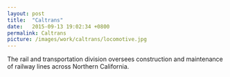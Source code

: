 ```yaml
---
layout: post
title:  "Caltrans"
date:   2015-09-13 19:02:34 +0800
permalink: Caltrans
picture: /images/work/caltrans/locomotive.jpg
---
```


The rail and transportation division oversees construction and maintenance of railway lines across Northern California.